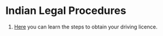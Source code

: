 # Indian Legal Procedures

1. [Here](/legal-procedures/driving-licence) you can learn the steps to obtain your driving licence.
